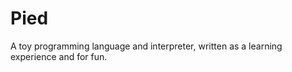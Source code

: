 Pied
====

A toy programming language and interpreter, written as a learning experience and for fun.
